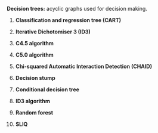 **Decision trees:** acyclic graphs used for decision making.

1.	**Classification and regression tree (CART)** 

2.	**Iterative Dichotomiser 3 (ID3)** 

3.	**C4.5 algorithm** 

4.	**C5.0 algorithm** 

5.	**Chi-squared Automatic Interaction Detection (CHAID)**

6.	**Decision stump** 

7.	**Conditional decision tree** 

8.	**ID3 algorithm** 

9.	**Random forest** 

10.	**SLIQ**

